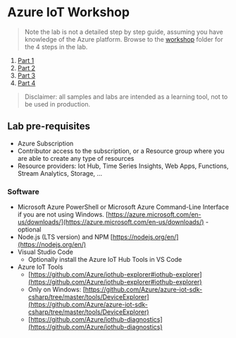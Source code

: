 # Azure IoT Workshop

> Note the lab is not a detailed step by step guide, assuming you have knowledge of the Azure platform. Browse to the [workshop](workshop/) folder for the 4 steps in the lab.
1. [Part 1](workshop/part1.md)
1. [Part 2](workshop/part2.md)
1. [Part 3](workshop/part3.md)
1. [Part 4](workshop/part4.md)

>  Disclaimer: all samples and labs are intended as a learning tool, not to be used in production.

## Lab pre-requisites

- Azure Subscription
- Contributor access to the subscription, or a Resource group where you are able to create any type of resources
- Resource providers: Iot Hub, Time Series Insights, Web Apps, Functions, Stream Analytics, Storage, ...

### Software

- Microsoft Azure PowerShell or Microsoft Azure Command-Line Interface if you are not using Windows. [https://azure.microsoft.com/en-us/downloads/](https://azure.microsoft.com/en-us/downloads/) - optional
- Node.js (LTS version) and NPM [https://nodejs.org/en/](https://nodejs.org/en/)
- Visual Studio Code
    - Optionally install the Azure IoT Hub Tools in VS Code
- Azure IoT Tools
    - [https://github.com/Azure/iothub-explorer#iothub-explorer](https://github.com/Azure/iothub-explorer#iothub-explorer)
    - Only on Windows: [https://github.com/Azure/azure-iot-sdk-csharp/tree/master/tools/DeviceExplorer](https://github.com/Azure/azure-iot-sdk-csharp/tree/master/tools/DeviceExplorer)
    - [https://github.com/Azure/iothub-diagnostics](https://github.com/Azure/iothub-diagnostics)





